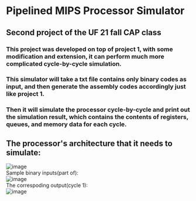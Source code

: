 # Pipelined MIPS Processor Simulator
## Second project of the UF 21 fall CAP class
### This project was developed on top of project 1, with some modification and extension, it can perform much more complicated cycle-by-cycle simulation. <br/>
### This simulator will take a txt file contains only binary codes as input, and then generate the assembly codes accordingly just like project 1.
### Then it will simulate the processor cycle-by-cycle and print out the simulation result, which contains the contents of registers, queues, and memory data for each cycle.
## The processor's architecture that it needs to simulate: <br/>
![image](https://github.com/AlexWeiZH/Computer-Architecture-Principle-Fall-2021/assets/98062338/43d75308-bffa-471f-8c33-79556c06f61c)
 <br/>
Sample binary inputs(part of): <br/>
![image](https://github.com/AlexWeiZH/Computer-Architecture-Principle-Fall-2021/assets/98062338/742b5040-baa3-4157-a81c-996bee1aae4a)
 <br/>
The correspoding output(cycle 1): <br/>
![image](https://github.com/AlexWeiZH/Computer-Architecture-Principle-Fall-2021/assets/98062338/2d05b1c3-d224-41ff-ba85-05b9e7322d85)



